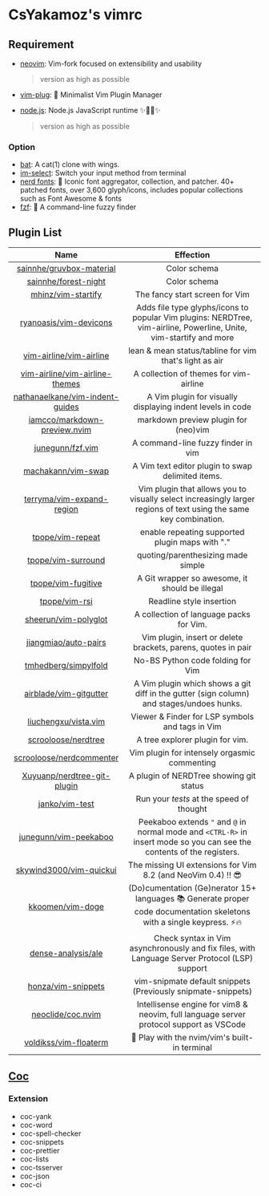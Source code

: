 # CsYakamoz's vimrc

## Requirement

- [neovim](https://github.com/neovim/neovim): Vim-fork focused on extensibility and usability

  > version as high as possible

- [vim-plug](https://github.com/junegunn/vim-plug): 🌺 Minimalist Vim Plugin Manager

- [node.js](https://github.com/nodejs/node): Node.js JavaScript runtime ✨🐢🚀✨

  > version as high as possible

### Option

- [bat](https://github.com/sharkdp/bat): A cat(1) clone with wings.
- [im-select](https://github.com/daipeihust/im-select): Switch your input method from terminal
- [nerd fonts](https://github.com/ryanoasis/nerd-fonts): 🔡 Iconic font aggregator, collection, and patcher. 40+ patched fonts, over 3,600 glyph/icons, includes popular collections such as Font Awesome & fonts
- [fzf](https://github.com/junegunn/fzf): 🌸 A command-line fuzzy finder

## Plugin List

|                                         Name                                          |                                                        Effection                                                        |
| :-----------------------------------------------------------------------------------: | :---------------------------------------------------------------------------------------------------------------------: |
|        [sainnhe/gruvbox-material](https://github.com/sainnhe/gruvbox-material)        |                                                      Color schema                                                       |
|            [sainnhe/forest-night](https://github.com/sainnhe/forest-night)            |                                                      Color schema                                                       |
|              [mhinz/vim-startify](https://github.com/mhinz/vim-startify)              |                                             The fancy start screen for Vim                                              |
|          [ryanoasis/vim-devicons](https://github.com/ryanoasis/vim-devicons)          |   Adds file type glyphs/icons to popular Vim plugins: NERDTree, vim-airline, Powerline, Unite, vim-startify and more    |
|         [vim-airline/vim-airline](https://github.com/vim-airline/vim-airline)         |                                 lean & mean status/tabline for vim that's light as air                                  |
|  [vim-airline/vim-airline-themes](https://github.com/vim-airline/vim-airline-themes)  |                                         A collection of themes for vim-airline                                          |
| [nathanaelkane/vim-indent-guides](https://github.com/nathanaelkane/vim-indent-guides) |                               A Vim plugin for visually displaying indent levels in code                                |
|    [iamcco/markdown-preview.nvim](https://github.com/iamcco/markdown-preview.nvim)    |                                          markdown preview plugin for (neo)vim                                           |
|                [junegunn/fzf.vim](https://github.com/junegunn/fzf.vim)                |                                           A command-line fuzzy finder in vim                                            |
|              [machakann/vim-swap](https://github.com/machakann/vim-swap)              |                                    A Vim text editor plugin to swap delimited items.                                    |
|       [terryma/vim-expand-region](https://github.com/terryma/vim-expand-region)       |    Vim plugin that allows you to visually select increasingly larger regions of text using the same key combination.    |
|                [tpope/vim-repeat](https://github.com/tpope/vim-repeat)                |                                     enable repeating supported plugin maps with "."                                     |
|              [tpope/vim-surround](https://github.com/tpope/vim-surround)              |                                           quoting/parenthesizing made simple                                            |
|              [tpope/vim-fugitive](https://github.com/tpope/vim-fugitive)              |                                     A Git wrapper so awesome, it should be illegal                                      |
|                   [tpope/vim-rsi](https://github.com/tpope/vim-rsi)                   |                                                Readline style insertion                                                 |
|            [sheerun/vim-polyglot](https://github.com/sheerun/vim-polyglot)            |                                         A collection of language packs for Vim.                                         |
|            [jiangmiao/auto-pairs](https://github.com/jiangmiao/auto-pairs)            |                              Vim plugin, insert or delete brackets, parens, quotes in pair                              |
|            [tmhedberg/simpylfold](https://github.com/tmhedberg/simpylfold)            |                                            No-BS Python code folding for Vim                                            |
|          [airblade/vim-gitgutter](https://github.com/airblade/vim-gitgutter)          |                A Vim plugin which shows a git diff in the gutter (sign column) and stages/undoes hunks.                 |
|            [liuchengxu/vista.vim](https://github.com/liuchengxu/vista.vim)            |                                     Viewer & Finder for LSP symbols and tags in Vim                                     |
|             [scrooloose/nerdtree](https://github.com/scrooloose/nerdtree)             |                                             A tree explorer plugin for vim.                                             |
|        [scrooloose/nerdcommenter](https://github.com/scrooloose/nerdcommenter)        |                                      Vim plugin for intensely orgasmic commenting                                       |
|     [Xuyuanp/nerdtree-git-plugin](https://github.com/Xuyuanp/nerdtree-git-plugin)     |                                         A plugin of NERDTree showing git status                                         |
|                  [janko/vim-test](https://github.com/janko/vim-test)                  |                                        Run your _tests_ at the speed of thought                                         |
|           [junegunn/vim-peekaboo](https://github.com/junegunn/vim-peekaboo)           | Peekaboo extends `"` and `@` in normal mode and `<CTRL-R>` in insert mode so you can see the contents of the registers. |
|         [skywind3000/vim-quickui](https://github.com/skywind3000/vim-quickui)         |                              The missing UI extensions for Vim 8.2 (and NeoVim 0.4) !! 😎                               |
|                [kkoomen/vim-doge](https://github.com/kkoomen/vim-doge)                | (Do)cumentation (Ge)nerator 15+ languages 📚 Generate proper code documentation skeletons with a single keypress. ⚡️🔥 |
|              [dense-analysis/ale](https://github.com/dense-analysis/ale)              |              Check syntax in Vim asynchronously and fix files, with Language Server Protocol (LSP) support              |
|              [honza/vim-snippets](https://github.com/honza/vim-snippets)              |                              vim-snipmate default snippets (Previously snipmate-snippets)                               |
|               [neoclide/coc.nvim](https://github.com/neoclide/coc.nvim)               |                 Intellisense engine for vim8 & neovim, full language server protocol support as VSCode                  |
|           [voldikss/vim-floaterm](https://github.com/voldikss/vim-floaterm)           |                                      🌟 Play with the nvim/vim's built-in terminal                                      |

## [Coc](https://github.com/neoclide/coc.nvim)

### Extension

- coc-yank
- coc-word
- coc-spell-checker
- coc-snippets
- coc-prettier
- coc-lists
- coc-tsserver
- coc-json
- coc-ci
